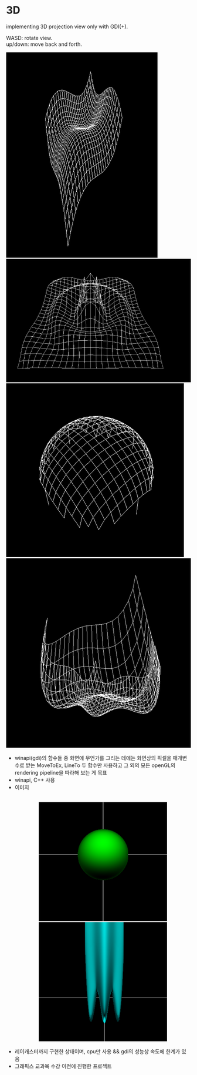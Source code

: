 # 3D

implementing 3D projection view only with GDI(+).

WASD: rotate view.  
up/down: move back and forth.  

![alt tag](https://github.com/mori-inj/3D/blob/master/%EC%BA%A1%EC%B2%98.PNG)
![alt tag](https://github.com/mori-inj/3D/blob/master/%EC%BA%A1%EC%B2%982.PNG)
![alt tag](https://github.com/mori-inj/3D/blob/master/%EC%BA%A1%EC%B2%983.PNG)
![alt tag](https://github.com/mori-inj/3D/blob/master/%EC%BA%A1%EC%B2%984.PNG)


* winapi(gdi)의 함수들 중 화면에 무언가를 그리는 데에는 화면상의 픽셀을 매개변수로 받는 MoveToEx, LineTo 두 함수만 사용하고 그 외의 모든 openGL의 rendering pipeline을 따라해 보는 게 목표
* winapi, C++ 사용
* 이미지  
  <p align="center">
    <img src="https://raw.githubusercontent.com/mori-inj/mori-inj.github.com/master/sphere.png" width="350" height="323.75"/>
    <img src="https://raw.githubusercontent.com/mori-inj/mori-inj.github.com/master/function.png" width="350" height="323.75"/>
  </p>
* 레이캐스터까지 구현한 상태이며, cpu만 사용 && gdi의 성능상 속도에 한계가 있음
* 그래픽스 교과목 수강 이전에 진행한 프로젝트

